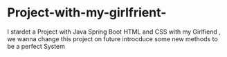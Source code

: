 # Project-with-my-girlfrient-

I stardet a Project with Java Spring Boot HTML and CSS with my Girlfiend , we wanna change this project on future introcduce some new methods to be a perfect System
